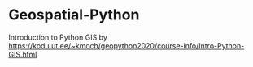 # Geospatial-Python
Introduction to Python GIS by https://kodu.ut.ee/~kmoch/geopython2020/course-info/Intro-Python-GIS.html
